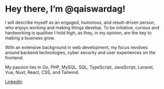 # Hey there, I’m @qaiswardag!

I will describe myself as an engaged, humorous, and result-driven person, who enjoys working and making things develop. To be initiative, curious and hardworking is qualities I hold high, as they, in my opinion, are the key to making a business grow.

With an extensive background in web development, my focus revolves around backend technologies, cyber security and user experiences on the frontend.

My passion lies in Go, PHP, MySQL, SQL, TypeScript, JavaScript, Laravel, Vue, Nuxt, React, CSS, and Tailwind.

[LinkedIn](https://www.linkedin.com/in/qaiswardag)
